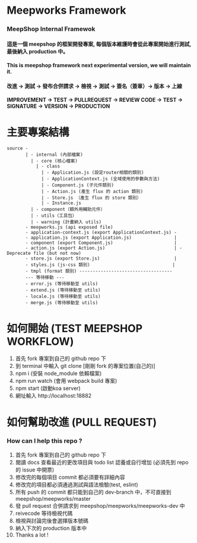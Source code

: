 Meepworks Framework
===
### MeepShop Internal Framewok

#### 這是一個 meepshop 的框架開發專案, 每個版本維護時會從此專案開始進行測試, 最後納入 production 中。
#### This is meepshop framework next experimental version, we will maintain it.

#### 改進 -> 測試 -> 發布合併請求 -> 檢視 -> 測試 -> 簽名（簽章）-> 版本 -> 上線
#### IMPROVEMENT -> TEST -> PULLREQUEST -> REVIEW CODE -> TEST -> SIGNATURE -> VERSION -> PRODUCTION

# 主要專案結構

```
source -
       | - internal (內部檔案)
         | - core (核心檔案)
           | - class
             | - Application.js (設定router相關的類別)
             | - ApplicationContext.js (全域使用的參數與方法)
             | - Component.js (子元件類別)
             | - Action.js (產生 flux 的 action 類別)
             | - Store.js （產生 flux 的 store 類別）
             | - Instance.js
         | - component（額外用輔助元件）
         | - utils（工具包）
         | - warning (計畫納入 utils)
       - meepworks.js (api exposed file)
       - application-context.js (export ApplicationContext.js) -
       - application.js (export Application.js)                |
       - component (export Component.js)                       |
       - action.js (export Action.js)                          | - Deprecate file (but not now)
       - store.js (export Store.js)                            |
       - styles.js (js-css 類別)                               |
       - tmpl (format 類別) -----------------------------------
       --- 等待移動 ---
       - error.js (等待移動至 utils)
       - extend.js (等待移動至 utils)
       - locale.js (等待移動至 utils)
       - merge.js (等待移動至 utils)
```

# 如何開始 (TEST MEEPSHOP WORKFLOW)

1. 首先 fork 專案到自己的 github repo 下
2. 到 terminal 中輸入 git clone [剛剛 fork 的專案位置(自己的)]
3. npm i (安裝 node_module 依賴檔案)
4. npm run watch (會用 webpack build 專案)
5. npm start (啟動koa server)
6. 網址輸入 http://localhost:18882

# 如何幫助改進 (PULL REQUEST)

### How can I help this repo ?

1. 首先 fork 專案到自己的 github repo 下
2. 閱讀 docs 查看最近的更改項目與 todo list 認養或自行增加 (必須先到 repo 的 issue 中開票)
3. 修改完的每個項目 commit 都必須要有詳細內容
4. 修改完的項目都必須通過測試與語法檢驗(test, eslint)
5. 所有 push 的 commit 都只能到自己的 dev-branch 中，不可直接到 meepshop/meepworks/master
6. 發 pull request 合併請求到 meepshop/meepworks/meepworks-dev 中
7. reivecode 等待檢視代碼
8. 檢視與討論完後會選擇版本號碼
9. 納入下次的 production 版本中
10. Thanks a lot !

